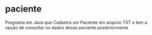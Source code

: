# paciente
Programa em Java que Cadastra um Paciente em arquivo TXT e tem a opção de consultar os dados desse paciente posteriormente
